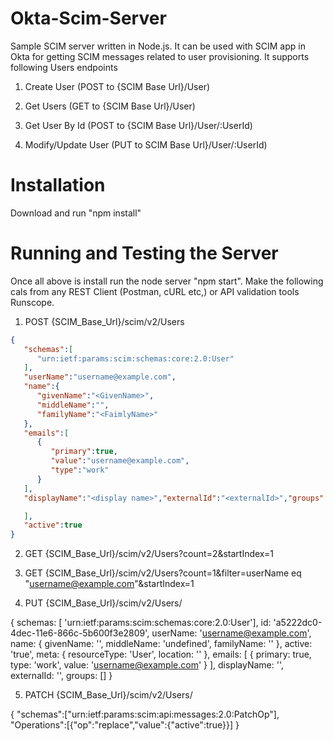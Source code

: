 # Okta-Scim-Server
Sample SCIM server written in Node.js. It can be used with SCIM app in Okta for getting SCIM messages related to user provisioning. It supports following Users endpoints

1) Create User (POST to {SCIM Base Url}/User)


2) Get Users (GET to {SCIM Base Url}/User)


3) Get User By Id (POST to {SCIM Base Url}/User/:UserId)


4) Modify/Update User (PUT to SCIM Base Url}/User/:UserId)

# Installation
Download and run "npm install"

# Running and Testing the Server
Once all above is install run the node server "npm start". Make the following cals from any REST Client (Postman, cURL etc,) or API validation tools Runscope. 

1) POST {SCIM_Base_Url}/scim/v2/Users
```json
{  
   "schemas":[  
      "urn:ietf:params:scim:schemas:core:2.0:User"
   ],
   "userName":"username@example.com",
   "name":{  
      "givenName":"<GivenName>",
      "middleName":"",
      "familyName":"<FaimlyName>"
   },
   "emails":[  
      {  
         "primary":true,
         "value":"username@example.com",
         "type":"work"
      }
   ],
   "displayName":"<display name>","externalId":"<externalId>","groups":[  

   ],
   "active":true
}
```

2) GET {SCIM_Base_Url}/scim/v2/Users?count=2&startIndex=1

3) GET {SCIM_Base_Url}/scim/v2/Users?count=1&filter=userName eq "username@example.com"&startIndex=1

4) PUT {SCIM_Base_Url}/scim/v2/Users/<UserID>

{
schemas: 
  [ 'urn:ietf:params:scim:schemas:core:2.0:User'],
  id: 'a5222dc0-4dec-11e6-866c-5b600f3e2809',
  userName: 'username@example.com',
  name: 
   { givenName: '<GivenName>',
     middleName: 'undefined',
     familyName: '<FamilyName>' },
  active: 'true',
  meta: 
   { resourceType: 'User',
     location: '<location uri>' },
  emails: [ { primary: true, type: 'work', value: 'username@example.com' } ],
  displayName: '<display Name>',
  externalId: '<externalId>',
  groups: [] 
  }
  
  5) PATCH {SCIM_Base_Url}/scim/v2/Users/<UserID>
 
  {
  "schemas":["urn:ietf:params:scim:api:messages:2.0:PatchOp"],
  "Operations":[{"op":"replace","value":{"active":true}}]
  }
  
